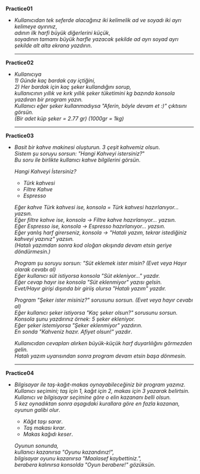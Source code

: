 **Practice01**
- *Kullanıcıdan tek seferde alacağınız iki kelimelik ad ve soyadı iki ayrı kelimeye ayırınız*,<br>
  *adının ilk harfi büyük diğerlerini küçük*,<br>
  *soyadının tamamı büyük harfle yazacak şekilde ad ayrı soyad ayrı şekilde alt alta ekrana yazdırın*.<br>

  ---

**Practice02**
- *Kullanıcıya*<br>
  *1) Günde kaç bardak çay içtiğini,<br>
  2) Her bardak için kaç şeker kullandığını sorup,<br>
  kullanıcının yıllık ve kırk yıllık şeker tüketimini kg bazında konsola yazdıran bir program yazın.<br>
  Kullanıcı eğer şeker kullanmadıysa "Aferin, böyle devam et :)" çıktısını görsün.<br>
  (Bir adet küp şeker = 2.77 gr) (1000gr = 1kg)*

  ---

**Practice03**
- *Basit bir kahve makinesi oluşturun. 3 çeşit kahvemiz olsun*.<br>
  *Sistem şu soruyu sorsun:  "Hangi Kahveyi istersiniz?*"<br>
  *Bu soru ile birlikte kullanıcı kahve bilgilerini görsün*.<br>
  
  *Hangi Kahveyi İstersiniz?*
  - *Türk kahvesi*
  - *Filtre Kahve*
  - *Espresso*
  
  *Eğer kahve Türk kahvesi ise, konsola = Türk kahvesi hazırlanıyor... yazsın.<br>
  Eğer filtre kahve ise,   konsola -> Filtre kahve hazırlanıyor...  yazsın.<br>
  Eğer Espresso ise, konsola ->  Espresso hazırlanıyor...   yazsın.<br>
  Eğer yanlış harf girerseniz, konsola -> "Hatalı yazım, tekrar istediğiniz kahveyi yazınız" yazsın.<br>
  (Hatalı yazımdan sonra kod oloğan akışında devam etsin geriye döndürmesin.)*

  *Program şu soruyu sorsun: "Süt eklemek ister misin? (Evet veya Hayır olarak cevabı al)<br>
  Eğer kullanıcı süt istiyorsa konsola "Süt ekleniyor..." yazdır.<br>
  Eğer cevap hayır ise konsola "Süt eklenmiyor" yazısı gelsin.<br>
  Evet/Hayır girişi dışında bir giriiş olursa "Hatalı yazım" yazdır.*
  
  *Program "Şeker ister misiniz?" sorusunu sorsun. (Evet veya hayır cevabı al)<br>
  Eğer kullanıcı şeker istiyorsa "Kaç şeker olsun?" sorusunu sorsun.<br>
  Konsola şunu yazdırınız örnek: 5 şeker ekleniyor.<br>
  Eğer şeker istemiyorsa "Şeker eklenmiyor" yazdırın.<br>
  En sonda "Kahveniz hazır. Afiyet olsun!" yazdır*.<br>
  
  *Kullanıcıdan cevapları alırken büyük-küçük harf duyarlılığını görmezden gelin.<br>
  Hatalı yazım uyarısından sonra program devam etsin başa dönmesin.*

  ---

**Practice04**
- *Bilgisayar ile taş-kağıt-makas oynayabileceğiniz bir program yazınız.<br>
  Kullanıcı seçimini; taş için 1, kağıt için 2, makas için 3 yazarak belirtsin.<br>
  Kullanıcı ve bilgisayar seçimine göre o elin kazananı belli olsun.<br>
  5 kez oynadıktan sonra aşagıdaki kurallara göre en fazla kazanan, oyunun galibi olur*.

  - *Kâğıt taşı sarar*.
  - *Taş makası kırar*.
  - *Makas kağıdı keser*.
 
  *Oyunun sonunda,<br>
  kullanıcı kazanırsa "Oyunu kazandınız!",<br>
  bilgisayar oyunu kazanırsa "Maalasef kaybettiniz.",<br>
  berabera kalınırsa konsolda "Oyun berabere!" gözüksün*.

  
